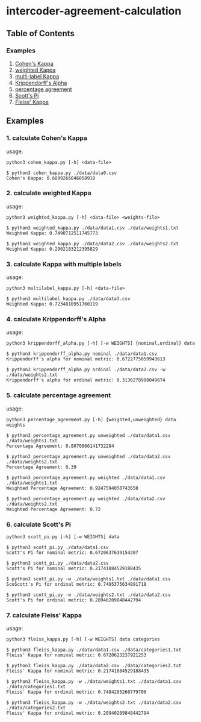 # intercoder-agreement-calculation

## Table of Contents
### Examples
  
  1. [Cohen's Kappa](#1)
  2. [weighted Kappa](#2)
  3. [multi-label Kappa](#3)
  4. [Krippendorff's Alpha](#4)
  5. [percentage agreement](#5)
  6. [Scott's Pi](#6)
  7. [Fleiss' Kappa](#7)


<a name="ex"></a>
## Examples

<a name="1"></a>
### 1. calculate Cohen's Kappa
usage:
```console
python3 cohen_kappa.py [-h] <data-file>
```
```console
$ python3 cohen_kappa.py ./data/data0.csv
Cohen's Kappa: 0.6899266046058918
```


<a name="2"></a>
### 2. calculate weighted Kappa
usage:
```console
python3 weighted_kappa.py [-h] <data-file> <weights-file>
```   
```console
$ python3 weighted_kappa.py ./data/data1.csv ./data/weights1.txt
Weighted Kappa: 0.7490712511745773
```

```console
$ python3 weighted_kappa.py ./data/data2.csv ./data/weights2.txt
Weighted Kappa: 0.2902183212395829
```



<a name="3"></a>
### 3. calculate Kappa with multiple labels
usage:
```console
python3 multilabel_kappa.py [-h] <data-file>
``` 
```console
$ python3 multilabel_kappa.py ./data/data3.csv
Weighted Kappa: 0.7234810951760119
```




<a name="4"></a>
### 4. calculate Krippendorff's Alpha
usage:
```console
python3 krippendorff_alpha.py [-h] [-w WEIGHTS] {nominal,ordinal} data
```            
```console
$ python3 krippendorff_alpha.py nominal ./data/data1.csv 
Krippendorff's alpha for nominal metric: 0.6722775059943613
```
```console
$ python3 krippendorff_alpha.py ordinal ./data/data2.csv -w ./data/weights2.txt
Krippendorff's alpha for ordinal metric: 0.3136278980049674
```




<a name="5"></a>
### 5. calculate percentage agreement
usage:
```console
python3 percentage_agreement.py [-h] {weighted,unweighted} data weights
```                                                                                                  
```console
$ python3 percentage_agreement.py unweighted ./data/data1.csv ./data/weights1.txt
Percentage Agreement: 0.8070866141732284
```
```console
$ python3 percentage_agreement.py unweighted ./data/data2.csv ./data/weights2.txt 
Percentage Agreement: 0.39
```
```console
$ python3 percentage_agreement.py weighted ./data/data1.csv ./data/weights1.txt
Weighted Percentage Agreement: 0.9247594050743658
```
```console
$ python3 percentage_agreement.py weighted ./data/data2.csv ./data/weights2.txt
Weighted Percentage Agreement: 0.72
```



<a name="6"></a>
### 6. calculate Scott's Pi
```console
python3 scott_pi.py [-h] [-w WEIGHTS] data
```
```console
$ python3 scott_pi.py ./data/data1.csv  
Scott's Pi for nominal metric: 0.6720637639154207
```
```console
$ python3 scott_pi.py ./data/data2.csv
Scott's Pi for nominal metric: 0.21741884529188435
```
```console
$ python3 scott_pi.py -w ./data/weights1.txt ./data/data1.csv
ScoScott's Pi for ordinal metric: 0.7495375634891718
```
```console
$ python3 scott_pi.py -w ./data/weights2.txt ./data/data2.csv 
Scott's Pi for ordinal metric: 0.28940209848442794
```


<a name="7"></a>
### 7. calculate Fleiss' Kappa
usage:
```console
python3 fleiss_kappa.py [-h] [-w WEIGHTS] data categories
```
```console
$ python3 fleiss_kappa.py ./data/data1.csv ./data/categories1.txt
Fleiss' Kappa for nominal metric: 0.6720623237921253
```
```console
$ python3 fleiss_kappa.py ./data/data2.csv ./data/categories2.txt
Fleiss' Kappa for nominal metric: 0.21741884529188435
```

```console
$ python3 fleiss_kappa.py -w ./data/weights1.txt ./data/data1.csv ./data/categories1.txt
Fleiss' Kappa for ordinal metric: 0.7484205260779706
```
```console
$ python3 fleiss_kappa.py -w ./data/weights2.txt ./data/data2.csv ./data/categories2.txt
Fleiss' Kappa for ordinal metric: 0.28940209848442794
```


